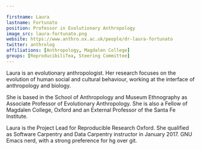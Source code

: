 ```yaml
---

firstname: Laura
lastname: Fortunato
position: Professor in Evolutionary Anthropology
image_src: laura-fortunato.png
website: https://www.anthro.ox.ac.uk/people/dr-laura-fortunato
twitter: anthrolog
affiliations: [Anthropology, Magdalen College]
groups: [ReproducibiliTea, Steering Committee]
---
```


Laura is an evolutionary anthropologist. Her research focuses on the evolution
of human social and cultural behaviour, working at the interface of anthropology
and biology.

She is based in the School of Anthropology and Museum Ethnography as Associate
Professor of Evolutionary Anthropology. She is also a Fellow of Magdalen
College, Oxford and an External Professor of the Santa Fe Institute.

Laura is the Project Lead for Reproducible Research Oxford. She qualified as
Software Carpentry and Data Carpentry instructor in January 2017. GNU Emacs
nerd, with a strong preference for hg over git.
